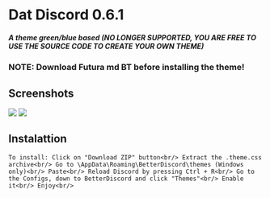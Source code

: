 <h1>Dat Discord 0.6.1</h1>
<h5>A theme green/blue based (NO LONGER SUPPORTED, YOU ARE FREE TO USE THE SOURCE CODE TO CREATE YOUR OWN THEME)</h5>
<h3><b>NOTE: Download Futura md BT before installing the theme!</b></h3>
<h2>Screenshots</h2>
<img src="http://i.imgur.com/LFnZKQs.png"/>
<img src="http://i.imgur.com/34o2j6R.png"/>
<h2>Instalattion</h2>

`To install: Click on "Download ZIP" button<br/>
Extract the .theme.css archive<br/>
Go to \AppData\Roaming\BetterDiscord\themes (Windows only)<br/>
Paste<br/>
Reload Discord by pressing Ctrl + R<br/>
Go to the Configs, down to BetterDiscord and click "Themes"<br/>
Enable it<br/>
Enjoy<br/>
`
